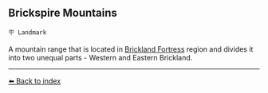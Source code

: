 ## Brickspire Mountains

`🪧 Landmark`

A mountain range that is located in [Brickland Fortress](../refs/brickland_fortress.md) region and divides it into two unequal parts - Western and Eastern Brickland.


----------
[⬅️ Back to index](../refs/#50d0_s)